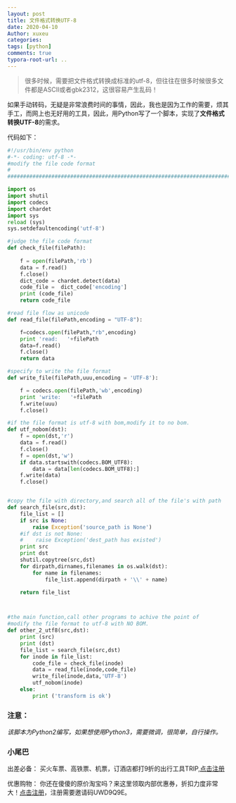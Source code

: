 ```yaml
---
layout: post
title: 文件格式转换UTF-8
date: 2020-04-10
Author: xuxeu
categories: 
tags: [python]
comments: true
typora-root-url: ..
---
```


> 很多时候，需要把文件格式转换成标准的utf-8，但往往在很多时候很多文件都是ASCII或者gbk2312，这很容易产生乱码！

如果手动转码，无疑是非常浪费时间的事情，因此，我也是因为工作的需要，烦其手工，而网上也无好用的工具，因此，用Python写了一个脚本，实现了**文件格式转换UTF-8**的需求。

代码如下：

```python
#!/usr/bin/env python
#-*- coding: utf-8 -*-
#modify the file code format
#
##############################################################################

import os
import shutil
import codecs
import chardet
import sys
reload (sys)
sys.setdefaultencoding('utf-8')

#judge the file code format
def check_file(filePath):
    
    f = open(filePath,'rb')
    data = f.read()
    f.close()
    dict_code = chardet.detect(data)
    code_file =  dict_code['encoding']
    print (code_file)
    return code_file

#read file flow as unicode
def read_file(filePath,encoding = "UTF-8"):

    f=codecs.open(filePath,"rb",encoding)
    print 'read:   '+filePath
    data=f.read()
    f.close()
    return data

#specify to write the file format
def write_file(filePath,uuu,encoding = 'UTF-8'):

    f = codecs.open(filePath,'wb',encoding)
    print 'write:   '+filePath
    f.write(uuu)
    f.close()

#if the file format is utf-8 with bom,modify it to no bom.
def utf_nobom(dst):
    f = open(dst,'r')
    data = f.read()
    f.close()
    f = open(dst,'w')
    if data.startswith(codecs.BOM_UTF8):
        data = data[len(codecs.BOM_UTF8):]
    f.write(data)
    f.close()


#copy the file with directory,and search all of the file's with path
def search_file(src,dst):
    file_list = []
    if src is None:
        raise Exception('source_path is None')
    #if dst is not None:
    #    raise Exception('dest_path has existed')
    print src
    print dst
    shutil.copytree(src,dst)
    for dirpath,dirnames,filenames in os.walk(dst):
        for name in filenames:
            file_list.append(dirpath + '\\' + name)

    return file_list



#the main function,call other programs to achive the point of 
#modify the file format to utf-8 with NO BOM.
def other_2_utf8(src,dst):
    print (src)
    print (dst)
    file_list = search_file(src,dst)
    for inode in file_list:
        code_file = check_file(inode)
        data = read_file(inode,code_file)
        write_file(inode,data,'UTF-8')
        utf_nobom(inode)
    else:
        print ('transform is ok')
```

### 注意：

*该脚本为Python2编写，如果想使用Python3，需要微调，很简单，自行操作。*

### 小尾巴

出差必备：
买火车票、高铁票、机票，订酒店都打9折的出行工具TRIP,[点击注册](https://h5.itrip.world/#/register/6tpd1Z)

优惠购物：
你还在傻傻的原价淘宝吗？来这里领取内部优惠券，折扣力度非常大！[点击注册](http://url.cn/5KRkJq6)，注册需要邀请码UWD9Q9E。